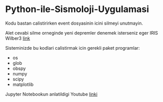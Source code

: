 # Python-ile-Sismoloji-Uygulamasi

Kodu bastan calistirirken event dosyasinin icini silmeyi unutmayin.

Alet cevabi silme orneginde yeni depremler denemek isterseniz eger IRIS Wilber3 [link](http://ds.iris.edu/wilber3/find_event)

Sisteminizde bu kodlari calistirmak icin gerekli paket programlar:

* os
* glob
* obspy
* numpy
* scipy
* matplotlib

Jupyter Notebookun anlatildigi Youtube [linki](http://www.youtube.com)
